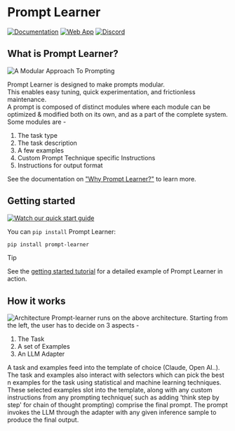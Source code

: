 # Prompt Learner

[![Documentation](https://img.shields.io/badge/docs-promptlearner.attuna.xyz-blue.svg)](https://promptlearner.attuna.xyz/)
[![Web App](https://img.shields.io/badge/app-streamlit-black.svg)](https://prompt-learner.streamlit.app/)
[![Discord](https://img.shields.io/badge/discord-prompt_learner-blue?logo=discord&logoColor=white&color=5d68e8)](https://discord.gg/FST9HRNKYX)


## What is Prompt Learner?
![A Modular Approach To Prompting](docs/concepts/images/anatomy.png)

Prompt Learner is designed to make prompts modular.\
This enables easy tuning, quick experimentation, and frictionless maintenance.\
A prompt is composed of distinct modules where each module can be optimized & modified both on its own, and as a part of the complete system. Some modules are -

1. The task type
2. The task description
3. A few examples
4. Custom Prompt Technique specific Instructions
5. Instructions for output format


See the documentation on ["Why Prompt Learner?"](https://promptlearner.attuna.xyz/why.html) to learn more.

## Getting started

[![Watch our quick start guide](https://cdn.loom.com/sessions/thumbnails/94f5345736d34af3b8b6b41e1be4c2a3-with-play.gif)](https://www.loom.com/share/94f5345736d34af3b8b6b41e1be4c2a3)

You can `pip install` Prompt Learner: 

```bash
pip install prompt-learner
```
> [!TIP]
> See the [getting started tutorial](https://promptlearner.attuna.xyz/getting-started.html) for a detailed example of Prompt Learner in action.

## How it works
![Architecture](docs/concepts/images/architecture.png)
Prompt-learner runs on the above architecture.
Starting from the left, the user has to decide on 3 aspects -
1. The Task
2. A set of Examples
3. An LLM Adapter

A task and examples feed into the template of choice (Claude, Open AI..).
The task and examples also interact with selectors which can pick the best n examples for the task using statistical and machine learning techniques.
These selected examples slot into the template, along with any custom instructions from any prompting technique( such as adding 'think step by step' for chain of thought prompting) comprise the final prompt. 
The prompt invokes the LLM through the adapter with any given inference sample to produce the final output.